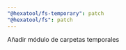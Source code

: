 ```yaml
---
"@hexatool/fs-temporary": patch
"@hexatool/fs": patch
---
```


Añadir módulo de carpetas temporales
